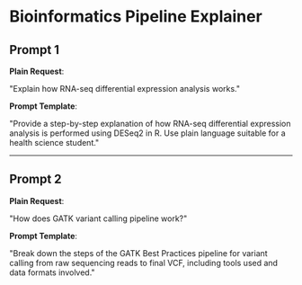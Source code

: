 # Bioinformatics Pipeline Explainer

## Prompt 1

**Plain Request**: 

"Explain how RNA-seq differential expression analysis works."

**Prompt Template**:

"Provide a step-by-step explanation of how RNA-seq differential expression analysis is performed using DESeq2 in R. Use plain language suitable for a health science student."

---

## Prompt 2

**Plain Request**: 

"How does GATK variant calling pipeline work?"

**Prompt Template**:

"Break down the steps of the GATK Best Practices pipeline for variant calling from raw sequencing reads to final VCF, including tools used and data formats involved."
